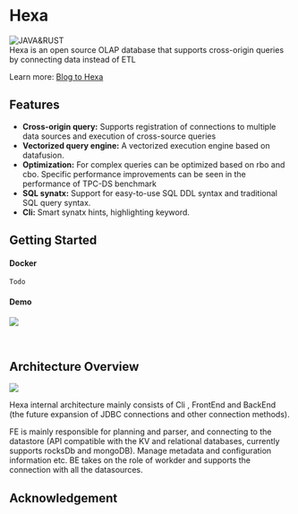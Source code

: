 # Hexa
<img src="https://img.shields.io/badge/Made%20with-JAVA%20%26%20C%2B%2B-red" alt="JAVA&RUST"><br>
Hexa is an open source OLAP database that supports cross-origin queries by connecting data instead of ETL <br>

Learn more: [Blog to Hexa]()

## Features

* **Cross-origin query:** Supports registration of connections to multiple data sources and execution of cross-source queries
* **Vectorized query engine:** A vectorized execution engine based on datafusion.
* **Optimization:** For complex queries can be optimized based on rbo and cbo. Specific performance improvements can be seen in the performance of TPC-DS benchmark
* **SQL synatx:** Support for easy-to-use SQL DDL syntax and traditional SQL query syntax.
* **Cli:** Smart synatx hints, highlighting keyword.

## Getting Started
#### Docker
```docker
Todo
```


#### Demo
 <p align="left">
    <img src="https://suibianwanwan.oss-cn-hangzhou.aliyuncs.com/hexa.gif">
   </a>
</p>


<br>

## Architecture Overview

 <p align="left">
    <img src="https://suibianwanwan.oss-cn-hangzhou.aliyuncs.com/Hexa%20Architecture.png">
   </a>
</p>

Hexa internal architecture mainly consists of Cli , FrontEnd and BackEnd (the future expansion of JDBC connections and other connection methods).

FE is mainly responsible for planning and parser, and connecting to the datastore (API compatible with the KV and relational databases, currently supports rocksDb and mongoDB). Manage metadata and configuration information etc. BE takes on the role of workder and supports the connection with all the datasources.


## Acknowledgement
